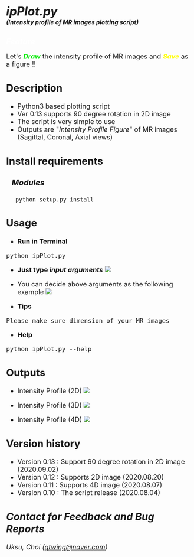 # <font size=6><br>_**ipPlot.py</br></font> <font size=3>(Intensity profile of MR images plotting script)**_</font>

## <font color=white>_Feature_</font>
<font size=4>Let's <font color=grean><b>_Draw_</b></font> the intensity profile of MR images and <font color=yellow><b>_Save_</b> </font> as a figure !!

## Description
+ Python3 based plotting script
+ Ver 0.13 supports 90 degree rotation in 2D image
+ The script is very simple to use
+ Outputs are "_Intensity Profile Figure_" of MR images (Sagittal, Coronal, Axial views)


## Install requirements
### &nbsp;&nbsp;&nbsp;_Modules_
&nbsp;&nbsp;&nbsp;&nbsp;
```python setup.py install```


## Usage
+ <b>Run in Terminal</b>
```
python ipPlot.py
```
+ <b> Just type _input arguments_</b>
![](assets/README-26458a65.png)

+ You can decide above arguments as the following example
![](assets/README-a8dc16f8.png)

+ <b>Tips</b>
```
Please make sure dimension of your MR images
```



+ <b>Help</b>
```
python ipPlot.py --help
```

## Outputs
+ Intensity Profile (2D)
![](assets/README-347a7e1d.png)

+ Intensity Profile (3D)
![](assets/README-758894fc.png)

+ Intensity Profile (4D)
![](assets/README-1a75415a.png)

## Version history
+ Version 0.13 : Support 90 degree rotation in 2D image (2020.09.02)
+ Version 0.12 : Supports 2D image (2020.08.20)
+ Version 0.11 : Supports 4D image (2020.08.07)
+ Version 0.10 : The script release (2020.08.04)

## _Contact for Feedback and Bug Reports_
_Uksu, Choi (qtwing@naver.com)_
